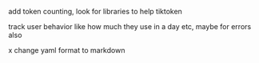 add token counting, look for libraries to help
tiktoken

track user behavior like how much they use in a day etc,
maybe for errors also

x change yaml format to markdown
